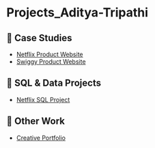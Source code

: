 # Projects_Aditya-Tripathi


## 📌 Case Studies
- [Netflix Product Website](https://swiggy-cartel-product.my.canva.site/netflix-product-website)
- [Swiggy Product Website](https://swiggy-cartel-product.my.canva.site/)
  
## 📌 SQL & Data Projects
- [Netflix SQL Project](https://github.com/Aditya-Tripathi07/SQL_NETFLIX_PROJECT)

## 📌 Other Work
- [Creative Portfolio](https://swiggy-cartel-product.my.canva.site/copy-of-creative-portfolio)
